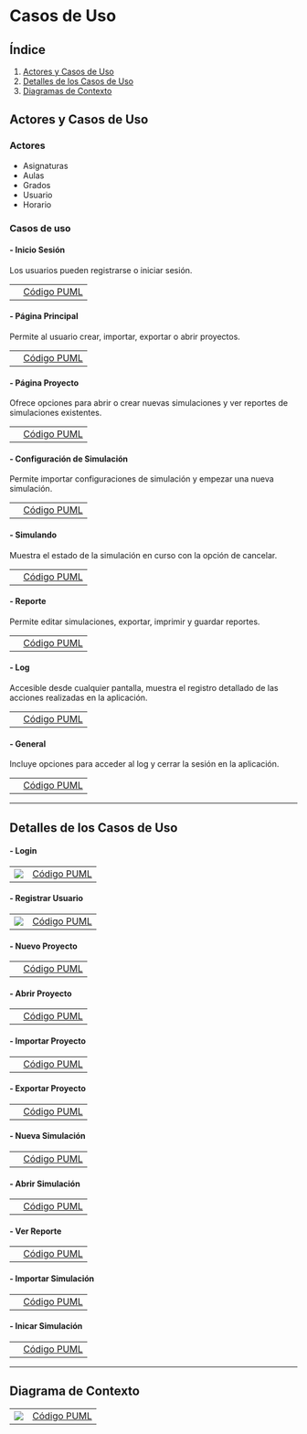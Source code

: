 # Casos de Uso

## Índice

1. [Actores y Casos de Uso]()
2. [Detalles de los Casos de Uso](#detalles-de-los-casos-de-uso)
3. [Diagramas de Contexto](#diagramas-de-contexto)

## Actores y Casos de Uso

### Actores

- Asignaturas
- Aulas
- Grados
- Usuario
- Horario

### Casos de uso

#### - Inicio Sesión

Los usuarios pueden registrarse o iniciar sesión. 

|                                               |                                                 |
| --------------------------------------------- | ----------------------------------------------- |
| ![]() | [Código PUML]() |

#### - Página Principal

Permite al usuario crear, importar, exportar o abrir proyectos.

|                                                        |                                                          |
| ------------------------------------------------------ | -------------------------------------------------------- |
| ![]() | [Código PUML]() |

#### - Página Proyecto

Ofrece opciones para abrir o crear nuevas simulaciones y ver reportes de simulaciones existentes.

|                                                       |                                                         |
| ----------------------------------------------------- | ------------------------------------------------------- |
| ![]() | [Código PUML]() |

#### - Configuración de Simulación

Permite importar configuraciones de simulación y empezar una nueva simulación.

|                                                                  |                                                                    |
| ---------------------------------------------------------------- | ------------------------------------------------------------------ |
| ![]() | [Código PUML]() |

#### - Simulando

Muestra el estado de la simulación en curso con la opción de cancelar.

|                                                  |                                                    |
| ------------------------------------------------ | -------------------------------------------------- |
| ![]() | [Código PUML]() |

#### - Reporte

Permite editar simulaciones, exportar, imprimir y guardar reportes.

|                                                |                                                  |
| ---------------------------------------------- | ------------------------------------------------ |
| ![]() | [Código PUML]() |

#### - Log

Accesible desde cualquier pantalla, muestra el registro detallado de las acciones realizadas en la aplicación.

|                                            |                                              |
| ------------------------------------------ | -------------------------------------------- |
| ![]() | [Código PUML]() |

#### - General

Incluye opciones para acceder al log y cerrar la sesión en la aplicación.

|                                                |                                                  |
| ---------------------------------------------- | ------------------------------------------------ |
| ![]() | [Código PUML]() |

---

## Detalles de los Casos de Uso

#### - Login

|                                                                        |                                                                          |
| ---------------------------------------------------------------------- | ------------------------------------------------------------------------ |
| ![](https://github.com/hugofresno20/23-24-IdSw1-SDR/blob/main/imagenes/Casos%20de%20Uso/Detalles%20inicio%20de%20sesi%C3%B3n.svg) | [Código PUML](https://github.com/hugofresno20/23-24-IdSw1-SDR/blob/main/Casos%20de%20Uso/Detalles%20Inicio%20de%20sesi%C3%B3n.puml) |

#### - Registrar Usuario

|                                                                        |                                                                          |
| ---------------------------------------------------------------------- | ------------------------------------------------------------------------ |
| ![](https://github.com/hugofresno20/23-24-IdSw1-SDR/blob/main/imagenes/Casos%20de%20Uso/Detalles%20Registro%20Usuario.svg) | [Código PUML](https://github.com/hugofresno20/23-24-IdSw1-SDR/blob/main/Casos%20de%20Uso/Detalle%20Registro%20usuario.puml) |

#### - Nuevo Proyecto

|                                                                        |                                                                          |
| ---------------------------------------------------------------------- | ------------------------------------------------------------------------ |
| ![]() | [Código PUML]() |

#### - Abrir Proyecto

|                                                                        |                                                                          |
| ---------------------------------------------------------------------- | ------------------------------------------------------------------------ |
| ![]() | [Código PUML]() |

#### - Importar Proyecto

|                                                                        |                                                                          |
| ---------------------------------------------------------------------- | ------------------------------------------------------------------------ |
| ![]() | [Código PUML]() |

#### - Exportar Proyecto

|                                                                        |                                                                          |
| ---------------------------------------------------------------------- | ------------------------------------------------------------------------ |
| ![]() | [Código PUML]() |

#### - Nueva Simulación

|                                                                        |                                                                          |
| ---------------------------------------------------------------------- | ------------------------------------------------------------------------ |
| ![]() | [Código PUML]() |

#### - Abrir Simulación

|                                                                        |                                                                          |
| ---------------------------------------------------------------------- | ------------------------------------------------------------------------ |
| ![]() | [Código PUML]() |

#### - Ver Reporte

|                                                                        |                                                                          |
| ---------------------------------------------------------------------- | ------------------------------------------------------------------------ |
| ![]() | [Código PUML]() |

#### - Importar Simulación

|                                                                        |                                                                          |
| ---------------------------------------------------------------------- | ------------------------------------------------------------------------ |
| ![]() | [Código PUML]() |

#### - Inicar Simulación

|                                                                        |                                                                          |
| ---------------------------------------------------------------------- | ------------------------------------------------------------------------ |
| ![]() | [Código PUML]() |



---

## Diagrama de Contexto

|                                                    |                                                    |
| -------------------------------------------------- | -------------------------------------------------- |
| ![](https://github.com/hugofresno20/23-24-IdSw1-SDR/blob/hugo.fresno/imagenes/Casos%20de%20Uso/Diagrama%20de%20contexto.svg) | [Código PUML](https://github.com/hugofresno20/23-24-IdSw1-SDR/blob/hugo.fresno/Casos%20de%20Uso/Diagrama%20de%20contexto.puml) |